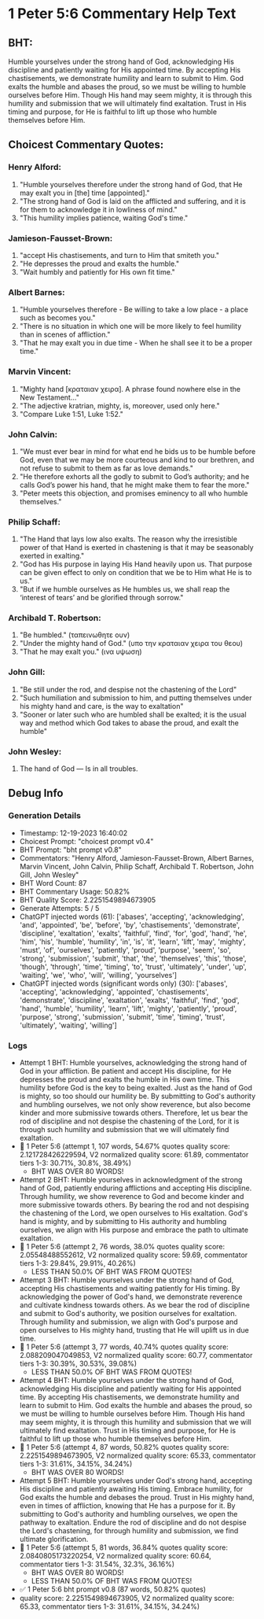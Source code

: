 # 1 Peter 5:6 Commentary Help Text

## BHT:
Humble yourselves under the strong hand of God, acknowledging His discipline and patiently waiting for His appointed time. By accepting His chastisements, we demonstrate humility and learn to submit to Him. God exalts the humble and abases the proud, so we must be willing to humble ourselves before Him. Though His hand may seem mighty, it is through this humility and submission that we will ultimately find exaltation. Trust in His timing and purpose, for He is faithful to lift up those who humble themselves before Him.

## Choicest Commentary Quotes:
### Henry Alford:
1. "Humble yourselves therefore under the strong hand of God, that He may exalt you in [the] time [appointed]." 
2. "The strong hand of God is laid on the afflicted and suffering, and it is for them to acknowledge it in lowliness of mind."
3. "This humility implies patience, waiting God's time."

### Jamieson-Fausset-Brown:
1. "accept His chastisements, and turn to Him that smiteth you." 
2. "He depresses the proud and exalts the humble." 
3. "Wait humbly and patiently for His own fit time."

### Albert Barnes:
1. "Humble yourselves therefore - Be willing to take a low place - a place such as becomes you."
2. "There is no situation in which one will be more likely to feel humility than in scenes of affliction."
3. "That he may exalt you in due time - When he shall see it to be a proper time."

### Marvin Vincent:
1. "Mighty hand [κραταιαν χειρα]. A phrase found nowhere else in the New Testament..." 
2. "The adjective kratrian, mighty, is, moreover, used only here."
3. "Compare Luke 1:51, Luke 1:52."

### John Calvin:
1. "We must ever bear in mind for what end he bids us to be humble before God, even that we may be more courteous and kind to our brethren, and not refuse to submit to them as far as love demands." 
2. "He therefore exhorts all the godly to submit to God’s authority; and he calls God’s power his hand, that he might make them to fear the more." 
3. "Peter meets this objection, and promises eminency to all who humble themselves."

### Philip Schaff:
1. "The Hand that lays low also exalts. The reason why the irresistible power of that Hand is exerted in chastening is that it may be seasonably exerted in exalting."
2. "God has His purpose in laying His Hand heavily upon us. That purpose can be given effect to only on condition that we be to Him what He is to us."
3. "But if we humble ourselves as He humbles us, we shall reap the ‘interest of tears’ and be glorified through sorrow."

### Archibald T. Robertson:
1. "Be humbled." (ταπεινωθητε ουν) 
2. "Under the mighty hand of God." (υπο την κραταιαν χειρα του θεου) 
3. "That he may exalt you." (ινα υψωση)

### John Gill:
1. "Be still under the rod, and despise not the chastening of the Lord"
2. "Such humiliation and submission to him, and putting themselves under his mighty hand and care, is the way to exaltation"
3. "Sooner or later such who are humbled shall be exalted; it is the usual way and method which God takes to abase the proud, and exalt the humble"

### John Wesley:
1. The hand of God — Is in all troubles.



## Debug Info
### Generation Details
- Timestamp: 12-19-2023 16:40:02
- Choicest Prompt: "choicest prompt v0.4"
- BHT Prompt: "bht prompt v0.8"
- Commentators: "Henry Alford, Jamieson-Fausset-Brown, Albert Barnes, Marvin Vincent, John Calvin, Philip Schaff, Archibald T. Robertson, John Gill, John Wesley"
- BHT Word Count: 87
- BHT Commentary Usage: 50.82%
- BHT Quality Score: 2.2251549894673905
- Generate Attempts: 5 / 5
- ChatGPT injected words (61):
	['abases', 'accepting', 'acknowledging', 'and', 'appointed', 'be', 'before', 'by', 'chastisements', 'demonstrate', 'discipline', 'exaltation', 'exalts', 'faithful', 'find', 'for', 'god', 'hand', 'he', 'him', 'his', 'humble', 'humility', 'in', 'is', 'it', 'learn', 'lift', 'may', 'mighty', 'must', 'of', 'ourselves', 'patiently', 'proud', 'purpose', 'seem', 'so', 'strong', 'submission', 'submit', 'that', 'the', 'themselves', 'this', 'those', 'though', 'through', 'time', 'timing', 'to', 'trust', 'ultimately', 'under', 'up', 'waiting', 'we', 'who', 'will', 'willing', 'yourselves']
- ChatGPT injected words (significant words only) (30):
	['abases', 'accepting', 'acknowledging', 'appointed', 'chastisements', 'demonstrate', 'discipline', 'exaltation', 'exalts', 'faithful', 'find', 'god', 'hand', 'humble', 'humility', 'learn', 'lift', 'mighty', 'patiently', 'proud', 'purpose', 'strong', 'submission', 'submit', 'time', 'timing', 'trust', 'ultimately', 'waiting', 'willing']

### Logs
- Attempt 1 BHT: Humble yourselves, acknowledging the strong hand of God in your affliction. Be patient and accept His discipline, for He depresses the proud and exalts the humble in His own time. This humility before God is the key to being exalted. Just as the hand of God is mighty, so too should our humility be. By submitting to God's authority and humbling ourselves, we not only show reverence, but also become kinder and more submissive towards others. Therefore, let us bear the rod of discipline and not despise the chastening of the Lord, for it is through such humility and submission that we will ultimately find exaltation.
- 🔄 1 Peter 5:6 (attempt 1, 107 words, 54.67% quotes quality score: 2.121728426229594, V2 normalized quality score: 61.89, commentator tiers 1-3: 30.71%, 30.8%, 38.49%) 
	- BHT WAS OVER 80 WORDS!
- Attempt 2 BHT: Humble yourselves in acknowledgment of the strong hand of God, patiently enduring afflictions and accepting His discipline. Through humility, we show reverence to God and become kinder and more submissive towards others. By bearing the rod and not despising the chastening of the Lord, we open ourselves to His exaltation. God's hand is mighty, and by submitting to His authority and humbling ourselves, we align with His purpose and embrace the path to ultimate exaltation.
- 🔄 1 Peter 5:6 (attempt 2, 76 words, 38.0% quotes quality score: 2.05548488552612, V2 normalized quality score: 59.69, commentator tiers 1-3: 29.84%, 29.91%, 40.26%) 
	- LESS THAN 50.0% OF BHT WAS FROM QUOTES!
- Attempt 3 BHT: Humble yourselves under the strong hand of God, accepting His chastisements and waiting patiently for His timing. By acknowledging the power of God's hand, we demonstrate reverence and cultivate kindness towards others. As we bear the rod of discipline and submit to God's authority, we position ourselves for exaltation. Through humility and submission, we align with God's purpose and open ourselves to His mighty hand, trusting that He will uplift us in due time.
- 🔄 1 Peter 5:6 (attempt 3, 77 words, 40.74% quotes quality score: 2.088209047049853, V2 normalized quality score: 60.77, commentator tiers 1-3: 30.39%, 30.53%, 39.08%) 
	- LESS THAN 50.0% OF BHT WAS FROM QUOTES!
- Attempt 4 BHT: Humble yourselves under the strong hand of God, acknowledging His discipline and patiently waiting for His appointed time. By accepting His chastisements, we demonstrate humility and learn to submit to Him. God exalts the humble and abases the proud, so we must be willing to humble ourselves before Him. Though His hand may seem mighty, it is through this humility and submission that we will ultimately find exaltation. Trust in His timing and purpose, for He is faithful to lift up those who humble themselves before Him.
- 🔄 1 Peter 5:6 (attempt 4, 87 words, 50.82% quotes quality score: 2.2251549894673905, V2 normalized quality score: 65.33, commentator tiers 1-3: 31.61%, 34.15%, 34.24%) 
	- BHT WAS OVER 80 WORDS!
- Attempt 5 BHT: Humble yourselves under God's strong hand, accepting His discipline and patiently awaiting His timing. Embrace humility, for God exalts the humble and debases the proud. Trust in His mighty hand, even in times of affliction, knowing that He has a purpose for it. By submitting to God's authority and humbling ourselves, we open the pathway to exaltation. Endure the rod of discipline and do not despise the Lord's chastening, for through humility and submission, we find ultimate glorification.
- 🔄 1 Peter 5:6 (attempt 5, 81 words, 36.84% quotes quality score: 2.0840805173220254, V2 normalized quality score: 60.64, commentator tiers 1-3: 31.54%, 32.3%, 36.16%) 
	- BHT WAS OVER 80 WORDS! 
	- LESS THAN 50.0% OF BHT WAS FROM QUOTES!
- ✅ 1 Peter 5:6 bht prompt v0.8 (87 words, 50.82% quotes)
- quality score: 2.2251549894673905, V2 normalized quality score: 65.33, commentator tiers 1-3: 31.61%, 34.15%, 34.24%)